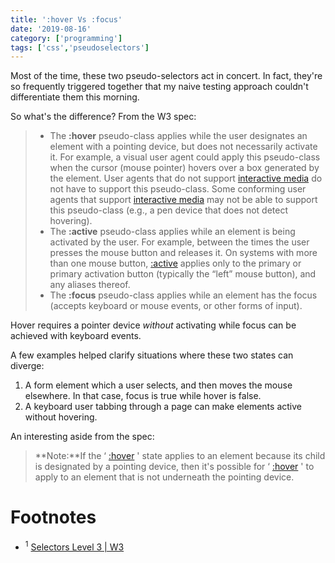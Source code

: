 ```yaml
---
title: ':hover Vs :focus'
date: '2019-08-16'
category: ['programming']
tags: ['css','pseudoselectors']
---
```


Most of the time, these two pseudo-selectors act in concert. In fact, they're so frequently triggered together that my naive testing approach couldn't differentiate them this morning.

So what's the difference? From the W3 spec:

> * The **:hover** pseudo-class applies while the user designates an element with a pointing device, but does not necessarily activate it. For example, a visual user agent could apply this pseudo-class when the cursor (mouse pointer) hovers over a box generated by the element. User agents that do not support [interactive media](https://www.w3.org/TR/CSS21/media.html#interactive-media-group) do not have to support this pseudo-class. Some conforming user agents that support [interactive media](https://www.w3.org/TR/CSS21/media.html#interactive-media-group) may not be able to support this pseudo-class (e.g., a pen device that does not detect hovering).
> * The **:active** pseudo-class applies while an element is being activated by the user. For example, between the times the user presses the mouse button and releases it. On systems with more than one mouse button, [:active](https://www.w3.org/TR/selectors-3/#sel-active) applies only to the primary or primary activation button (typically the “left” mouse button), and any aliases thereof.
> * The **:focus** pseudo-class applies while an element has the focus (accepts keyboard or mouse events, or other forms of input).

Hover requires a pointer device _without_ activating while focus can be achieved with keyboard events.

A few examples helped clarify situations where these two states can diverge:
1. A form element which a user selects, and then moves the mouse elsewhere. In that case, focus is true while hover is false.
2. A keyboard user tabbing through a page can make elements active without hovering.

An interesting aside from the spec:
> **Note:**If the ‘ [:hover](https://www.w3.org/TR/selectors-3/#sel-hover) ' state applies to an element because its child is designated by a pointing device, then it's possible for ‘ [:hover](https://www.w3.org/TR/selectors-3/#sel-hover) ' to apply to an element that is not underneath the pointing device.

# Footnotes
* <sup>1</sup> [Selectors Level 3 | W3](https://www.w3.org/TR/selectors-3/#useraction-pseudos)

